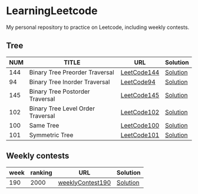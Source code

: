 # LearningLeetcode
My personal repository to practice on Leetcode, including weekly contests.

## Tree

| NUM | TITLE | URL | Solution |
|---|---|---|---|
| 144 | Binary Tree Preorder Traversal | [LeetCode144](https://leetcode.com/problems/binary-tree-preorder-traversal/description/) | [Solution](./src/Tree/PreorderTraversal.java) |
| 94 | Binary Tree Inorder Traversal | [LeetCode94](https://leetcode.com/problems/binary-tree-inorder-traversal/description/) | [Solution](./src/Tree/InorderTraversal.java) |
| 145 | Binary Tree Postorder Traversal | [LeetCode145](https://leetcode.com/problems/binary-tree-postorder-traversal/description/) | [Solution](./src/Tree/PostorderTraversal.java) |
| 102 | Binary Tree Level Order Traversal | [LeetCode102](https://leetcode.com/problems/binary-tree-level-order-traversal/description/) | [Solution](./src/Tree/LevelOrderTraversal.java) |
| 100 | Same Tree | [LeetCode100](https://leetcode.com/problems/same-tree/) | [Solution](./src/Tree/SameTree.java) |
| 101 | Symmetric Tree | [LeetCode101](https://leetcode.com/problems/symmetric-tree/) | [Solution](./src/Tree/SymmetricTree.java) |


## Weekly contests
| week | ranking | URL | Solution |
|---|---|---|---|
| 190 | 2000 | [weeklyContest190](https://leetcode.com/contest/weekly-contest-190/) | [Solution](./src/WeeklyContest/Contest190.py) |

